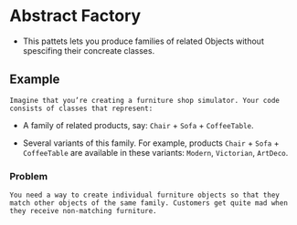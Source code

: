 # Abstract Factory
- This pattets lets you produce families of related Objects without spescifing their concreate classes.

## Example
    Imagine that you’re creating a furniture shop simulator. Your code consists of classes that represent:

 - A family of related products, say: `Chair` + `Sofa` + `CoffeeTable`.

 - Several variants of this family. For example, products `Chair` + `Sofa` + `CoffeeTable` are available in these variants: `Modern`, `Victorian`, `ArtDeco`.

### Problem
    You need a way to create individual furniture objects so that they match other objects of the same family. Customers get quite mad when they receive non-matching furniture.
